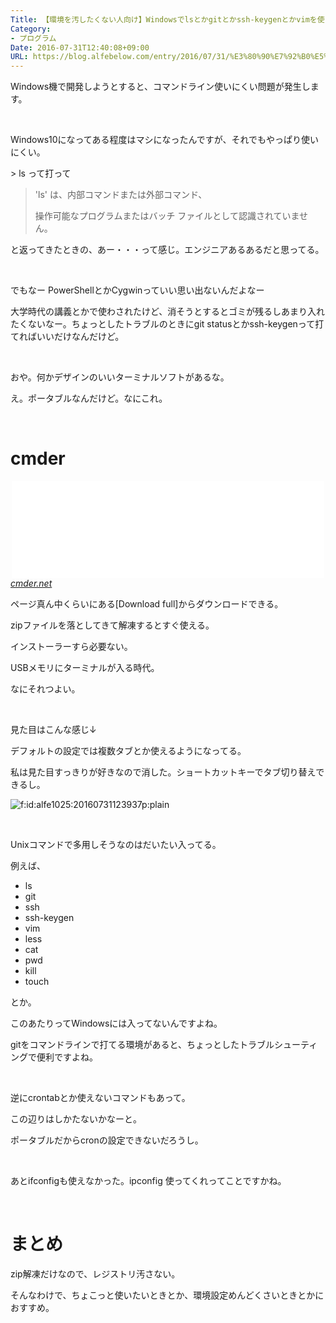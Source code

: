 ```yaml
---
Title: 【環境を汚したくない人向け】Windowsでlsとかgitとかssh-keygenとかvimを使えるようにするcmder
Category:
- プログラム
Date: 2016-07-31T12:40:08+09:00
URL: https://blog.alfebelow.com/entry/2016/07/31/%E3%80%90%E7%92%B0%E5%A2%83%E3%82%92%E6%B1%9A%E3%81%97%E3%81%9F%E3%81%8F%E3%81%AA%E3%81%84%E4%BA%BA%E5%90%91%E3%81%91%E3%80%91Windows%E3%81%A7ls%E3%81%A8%E3%81%8Bgit%E3%81%A8%E3%81%8Bssh-keygen%E3%81%A8
---
```


<p>Windows機で開発しようとすると、コマンドライン使いにくい問題が発生します。</p>
<p> </p>
<p>Windows10になってある程度はマシになったんですが、それでもやっぱり使いにくい。</p>
<p>&gt; ls って打って</p>
<blockquote>
<p>'ls' は、内部コマンドまたは外部コマンド、</p>
<p>操作可能なプログラムまたはバッチ ファイルとして認識されていません。 </p>
</blockquote>
<p>と返ってきたときの、あー・・・って感じ。エンジニアあるあるだと思ってる。</p>
<p> </p>
<p>でもなー PowerShellとかCygwinっていい思い出ないんだよなー</p>
<p>大学時代の講義とかで使わされたけど、消そうとするとゴミが残るしあまり入れたくないなー。ちょっとしたトラブルのときにgit statusとかssh-keygenって打てればいいだけなんだけど。</p>
<p> </p>
<p>おや。何かデザインのいいターミナルソフトがあるな。</p>
<p>え。ポータブルなんだけど。なにこれ。</p>
<p> </p>

# cmder

<p><iframe class="embed-card embed-webcard" style="display: block; width: 100%; height: 155px; max-width: 500px; margin: auto;" title="cmder | Console Emulator" src="//hatenablog-parts.com/embed?url=http%3A%2F%2Fcmder.net%2F" frameborder="0" scrolling="no"></iframe><cite class="hatena-citation"><a href="http://cmder.net/">cmder.net</a></cite></p>
<p>ページ真ん中くらいにある[Download full]からダウンロードできる。</p>
<p>zipファイルを落としてきて解凍するとすぐ使える。</p>
<p>インストーラーすら必要ない。</p>
<p>USBメモリにターミナルが入る時代。</p>
<p>なにそれつよい。</p>
<p> </p>
<p>見た目はこんな感じ↓</p>
<p>デフォルトの設定では複数タブとか使えるようになってる。</p>
<p>私は見た目すっきりが好きなので消した。ショートカットキーでタブ切り替えできるし。</p>
<p><img class="hatena-fotolife" title="f:id:alfe1025:20160731123937p:plain" src="https://cdn-ak.f.st-hatena.com/images/fotolife/a/alfe1025/20160731/20160731123937.png" alt="f:id:alfe1025:20160731123937p:plain" /></p>
<p> </p>
<p>Unixコマンドで多用しそうなのはだいたい入ってる。</p>
<p>例えば、</p>
<ul>
<li>ls</li>
<li>git</li>
<li>ssh</li>
<li>ssh-keygen</li>
<li>vim</li>
<li>less</li>
<li>cat</li>
<li>pwd</li>
<li>kill</li>
<li>touch</li>
</ul>
<p>とか。</p>
<p>このあたりってWindowsには入ってないんですよね。</p>
<p>gitをコマンドラインで打てる環境があると、ちょっとしたトラブルシューティングで便利ですよね。</p>
<p> </p>
<p>逆にcrontabとか使えないコマンドもあって。</p>
<p>この辺りはしかたないかなーと。</p>
<p>ポータブルだからcronの設定できないだろうし。</p>
<p> </p>
<p>あとifconfigも使えなかった。ipconfig 使ってくれってことですかね。</p>
<p> </p>

# まとめ

<p>zip解凍だけなので、レジストリ汚さない。</p>
<p>そんなわけで、ちょこっと使いたいときとか、環境設定めんどくさいときとかにおすすめ。</p>
